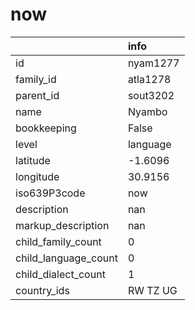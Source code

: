 # now
|                      | info     |
|:---------------------|:---------|
| id                   | nyam1277 |
| family_id            | atla1278 |
| parent_id            | sout3202 |
| name                 | Nyambo   |
| bookkeeping          | False    |
| level                | language |
| latitude             | -1.6096  |
| longitude            | 30.9156  |
| iso639P3code         | now      |
| description          | nan      |
| markup_description   | nan      |
| child_family_count   | 0        |
| child_language_count | 0        |
| child_dialect_count  | 1        |
| country_ids          | RW TZ UG |